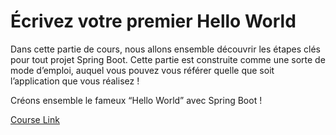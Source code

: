 # Écrivez votre premier Hello World

Dans cette partie de cours, nous allons ensemble découvrir les étapes clés pour tout projet Spring Boot. Cette partie est construite comme une sorte de mode d’emploi, auquel vous pouvez vous référer quelle que soit l’application que vous réalisez !

Créons ensemble le fameux “Hello World” avec Spring Boot !

[Course Link](https://openclassrooms.com/fr/courses/6900101-creez-une-application-java-avec-spring-boot/7077979-creez-votre-projet)